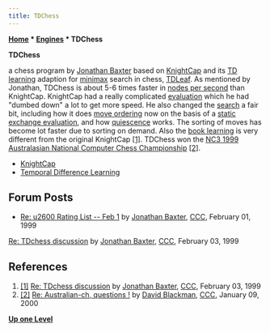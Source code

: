 ```yaml
---
title: TDChess
---
```

**[Home](Home "Home") \* [Engines](Engines "Engines") \* TDChess**


**TDChess**  

a chess program by [Jonathan Baxter](Jonathan_Baxter "Jonathan Baxter") based on [KnightCap](KnightCap "KnightCap") and its [TD learning](Temporal_Difference_Learning "Temporal Difference Learning") adaption for [minimax](Minimax "Minimax") search in chess, [TDLeaf](Temporal_Difference_Learning#TDLeaf "Temporal Difference Learning"). As mentioned by Jonathan, TDChess is about 5-6 times faster in [nodes per second](Nodes_per_Second "Nodes per Second") than KnightCap. KnightCap had a really complicated [evaluation](Evaluation "Evaluation") which he had "dumbed down" a lot to get more speed. He also changed the [search](Search "Search") a fair bit, including how it does [move ordering](Move_Ordering "Move Ordering") now on the basis of a [static exchange evaluation](Static_Exchange_Evaluation "Static Exchange Evaluation"), and how [quiescence](Quiescence_Search "Quiescence Search") works. The sorting of moves has become lot faster due to sorting on demand. Also the [book learning](Book_Learning "Book Learning") is very different from the original KnightCap <a id="cite-note-1" href="#cite-ref-1">[1]</a>. TDChess won the [NC3 1999](NC3_1999 "NC3 1999") [Australasian National Computer Chess Championship](Australasian_National_Computer_Chess_Championship "Australasian National Computer Chess Championship") <a id="cite-note-2" href="#cite-ref-2">[2]</a>.






* [KnightCap](KnightCap "KnightCap")
* [Temporal Difference Learning](Temporal_Difference_Learning "Temporal Difference Learning")


## Forum Posts


* [Re: u2600 Rating List -- Feb 1](https://www.stmintz.com/ccc/index.php?id=41952) by [Jonathan Baxter](Jonathan_Baxter "Jonathan Baxter"), [CCC](CCC "CCC"), February 01, 1999


 [Re: TDchess discussion](https://www.stmintz.com/ccc/index.php?id=42099) by [Jonathan Baxter](Jonathan_Baxter "Jonathan Baxter"), [CCC](CCC "CCC"), February 03, 1999
## References


1. <a id="cite-ref-1" href="#cite-note-1">[1]</a> [Re: TDchess discussion](https://www.stmintz.com/ccc/index.php?id=42099) by [Jonathan Baxter](Jonathan_Baxter "Jonathan Baxter"), [CCC](CCC "CCC"), February 03, 1999
2. <a id="cite-ref-2" href="#cite-note-2">[2]</a> [Re: Australian-ch, questions !](https://www.stmintz.com/ccc/index.php?id=87251) by [David Blackman](David_Blackman "David Blackman"), [CCC](CCC "CCC"), January 09, 2000

**[Up one Level](Engines "Engines")**







 
